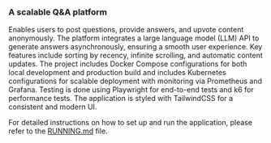 ### A scalable Q&A platform 

Enables users to post questions, provide answers, and upvote content anonymously. The platform integrates a large language model (LLM) API to generate answers asynchronously, ensuring a smooth user experience. Key features include sorting by recency, infinite scrolling, and automatic content updates. The project includes Docker Compose configurations for both local development and production build and includes  Kubernetes configurations for scalable deployment with monitoring via Prometheus and Grafana. Testing is done using Playwright for end-to-end tests and k6 for performance tests. The application is styled with TailwindCSS for a consistent and modern UI.

For detailed instructions on how to set up and run the application, please refer to the [RUNNING.md](https://github.com/Kseniia-Koshkina/Course-QA-platform-k8s-deploy/blob/main/RUNNING.md) file.
